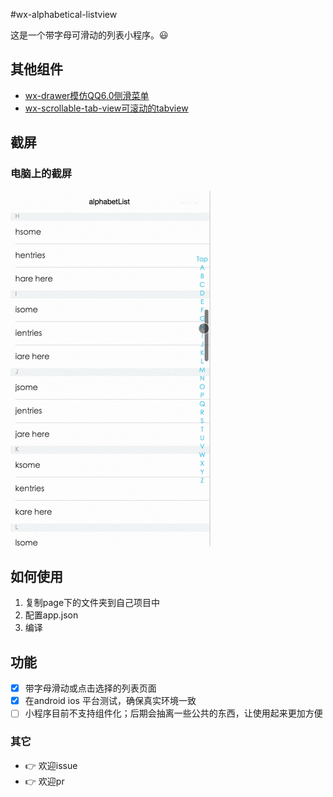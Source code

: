 
#wx-alphabetical-listview

这是一个带字母可滑动的列表小程序。😃

## 其他组件
- [wx-drawer模仿QQ6.0侧滑菜单](https://github.com/zhongjie-chen/wx-drawer)
- [wx-scrollable-tab-view可滚动的tabview](https://github.com/zhongjie-chen/wx-scrollable-tab-view)

## 截屏

### 电脑上的截屏
![](https://github.com/zhongjie-chen/blog/blob/gh-pages/img/alphalistview.gif)

## 如何使用

1. 复制page下的文件夹到自己项目中
2. 配置app.json
3. 编译

## 功能

- [x] 带字母滑动或点击选择的列表页面
- [x] 在android ios 平台测试，确保真实环境一致
- [ ] 小程序目前不支持组件化；后期会抽离一些公共的东西，让使用起来更加方便

### 其它

- 👉 欢迎issue
- 👉 欢迎pr
